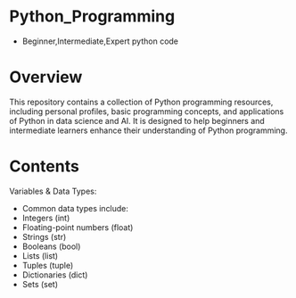 # Python_Programming
-  Beginner,Intermediate,Expert python code
# Overview
This repository contains a collection of Python programming resources, including personal profiles, basic programming concepts, and applications of Python in data science and AI. It is designed to help beginners and intermediate learners enhance their understanding of Python programming.

# Contents
Variables & Data Types:
- Common data types include:
- Integers (int)
- Floating-point numbers (float)
- Strings (str)
- Booleans (bool)
- Lists (list)
- Tuples (tuple)
- Dictionaries (dict)
- Sets (set)
